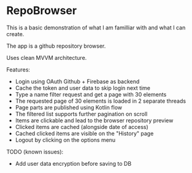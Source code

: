 # RepoBrowser
This is a basic demonstration of what I am familliar with and what I can create.

The app is a github repository browser.

Uses clean MVVM architecture.

Features:
- Login using OAuth Github + Firebase as backend
- Cache the token and user data to skip login next time
- Type a name filter request and get a page with 30 elements
- The requested page of 30 elements is loaded in 2 separate threads
- Page parts are published using Kotlin flow
- The filtered list supports further pagination on scroll
- Items are clickable and lead to the browser repository preview
- Clicked items are cached (alongside date of access)
- Cached clicked items are visible on the "History" page
- Logout by clicking on the options menu

TODO (known issues):
- Add user data encryption before saving to DB
